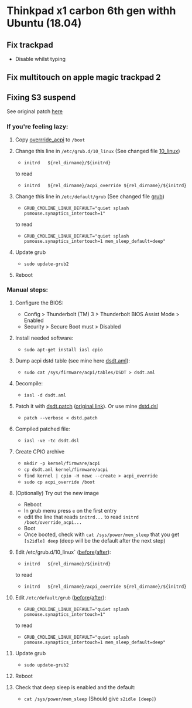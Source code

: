 # Thinkpad x1 carbon 6th gen withh Ubuntu (18.04)

## Fix trackpad
- Disable whilst typing

## Fix multitouch on apple magic trackpad 2

## Fixing S3 suspend

See original patch [here](https://delta-xi.net/#056)

### If you're feeling lazy:

1. Copy [overrride_acpi](suspend/override_acpi) to `/boot`
2. Change this line in `/etc/grub.d/10_linux` (See changed file [10_linux](suspend/10_linux))
    - `initrd	${rel_dirname}/${initrd}`
    
    to read
    - `initrd	${rel_dirname}/acpi_override ${rel_dirname}/${initrd}`
3. Change this line in `/etc/default/grub` (See changed file [grub](grub))
    - `GRUB_CMDLINE_LINUX_DEFAULT="quiet splash psmouse.synaptics_intertouch=1"`
    
    to read
    - `GRUB_CMDLINE_LINUX_DEFAULT="quiet splash psmouse.synaptics_intertouch=1 mem_sleep_default=deep"`
4. Update grub
    - `sudo update-grub2`
5. Reboot



### Manual steps:
1. Configure the BIOS:
    - Config > Thunderbolt (TM) 3 > Thunderbolt BIOS Assist Mode > Enabled
    - Security > Secure Boot must > Disabled
2. Install needed software:
    - `sudo apt-get install iasl cpio`
3. Dump acpi dstd table (see mine here [dsdt.aml](dstd.aml)):
    - `sudo cat /sys/firmware/acpi/tables/DSDT > dsdt.aml`
4. Decompile:
    - `iasl -d dsdt.aml`
5. Patch it with [dsdt.patch](suspend/dstd.patch) ([original link](https://delta-xi.net/download/X1C6_S3_DSDT.patch)). Or use mine [dstd.dsl](suspend/dstd.dsl)
    - `patch --verbose < dstd.patch`
6. Compiled patched file:
    - `iasl -ve -tc dsdt.dsl`
7. Create CPIO archive
    - `mkdir -p kernel/firmware/acpi`
    - `cp dsdt.aml kernel/firmware/acpi`
    - `find kernel | cpio -H newc --create > acpi_override`
    - `sudo cp acpi_override /boot`
8. (Optionally) Try out the new image
    - Reboot
    - In grub menu press `e` on the first entry
    - edit the line that reads `initrd...` to read `initrd /boot/override_acpi...`
    - Boot
    - Once booted, check with `cat /sys/power/mem_sleep` that you get `[s2idle] deep` (deep will be the default after the next step)
9. Edit /etc/grub.d/10_linux` ([before](suspend/10_linux.org)/[after](suspend/10_linux)):
    - `initrd	${rel_dirname}/${initrd}`
    
    to read
    - `initrd	${rel_dirname}/acpi_override ${rel_dirname}/${initrd}`
10. Edit `/etc/default/grub` ([before](suspend/grub.org)/[after](suspend/grub)):
    - `GRUB_CMDLINE_LINUX_DEFAULT="quiet splash psmouse.synaptics_intertouch=1"`
    
    to read
    - `GRUB_CMDLINE_LINUX_DEFAULT="quiet splash psmouse.synaptics_intertouch=1 mem_sleep_default=deep"`
11. Update grub
    - `sudo update-grub2`
12. Reboot
13. Check that deep sleep is enabled and the default:
    - `cat /sys/power/mem_sleep` (Should give `s2idle [deep]`)
